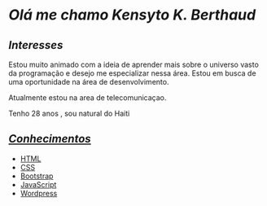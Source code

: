 #  *Olá me chamo Kensyto K. Berthaud*


## *Interesses*
Estou muito animado com a ideia de aprender mais sobre o universo vasto da programação e desejo me especializar nessa área.
Estou em busca de uma oportunidade na área de desenvolvimento.

Atualmente estou na area de telecomunicaçao.

Tenho 28 anos , sou natural do Haiti

<div >
  <a href="https://github.com/Kensyto">
  <a href="https://www.linkedin.com/in/kensytokb/">
  
</div> 

##  *Conhecimentos*
  
* HTML
* CSS
* Bootstrap
* JavaScript 
* Wordpress 